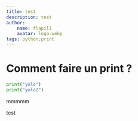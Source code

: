 ```yaml
---
title: test
description: test
author:
    name: flapili
    avatar: logo.webp
tags: python;print
---
```


# Comment faire un print ?

```py
print("yolo")
print("yolo2")
```

mmmmm

test
